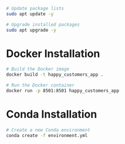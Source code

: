 
```bash
# Update package lists
sudo apt update -y
```

```bash
# Upgrade installed packages
sudo apt upgrade -y
```

# Docker Installation

```bash
# Build the Docker image
docker build -t happy_customers_app .
```

```bash
# Run the Docker container
docker run -p 8501:8501 happy_customers_app
```

# Conda Installation

```bash
# Create a new Conda environment
conda create -f environment.yml
```
